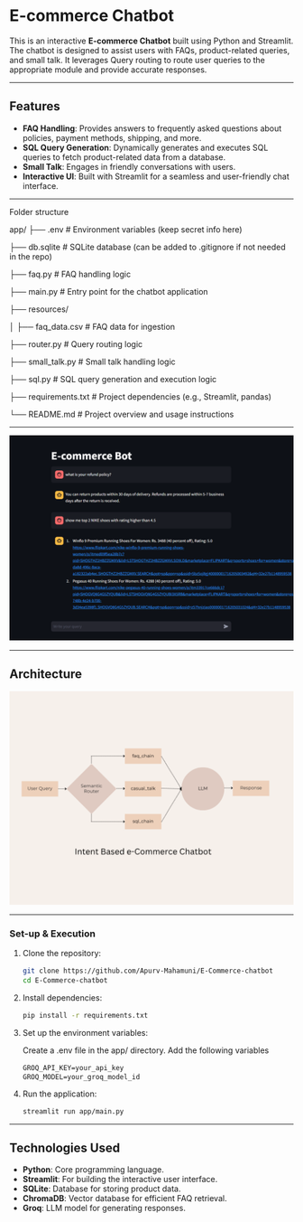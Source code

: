 # E-commerce Chatbot

This is an interactive **E-commerce Chatbot** built using Python and Streamlit. The chatbot is designed to assist users with FAQs, product-related queries, and small talk. It leverages Query routing to route user queries to the appropriate module and provide accurate responses.

---

## Features

- **FAQ Handling**: Provides answers to frequently asked questions about policies, payment methods, shipping, and more.
- **SQL Query Generation**: Dynamically generates and executes SQL queries to fetch product-related data from a database.
- **Small Talk**: Engages in friendly conversations with users.
- **Interactive UI**: Built with Streamlit for a seamless and user-friendly chat interface.

---

Folder structure

app/
├── .env # Environment variables (keep secret info here)

├── db.sqlite # SQLite database (can be added to .gitignore if not needed in the repo)

├── faq.py # FAQ handling logic

├── main.py # Entry point for the chatbot application

├── resources/

│ ├── faq_data.csv # FAQ data for ingestion

├── router.py # Query routing logic

├── small_talk.py # Small talk handling logic

├── sql.py # SQL query generation and execution logic

├── requirements.txt # Project dependencies (e.g., Streamlit, pandas)

└── README.md # Project overview and usage instructions

---

![product screenshot](app/resources/product-ss.png)

---

## Architecture
![architecture diagram of the e-commerce chatbot](app/resources/architecture-diagram.png)

---


### Set-up & Execution

1. Clone the repository:

    ```bash
    git clone https://github.com/Apurv-Mahamuni/E-Commerce-chatbot
    cd E-Commerce-chatbot
    ```

2. Install dependencies:
    ```bash
    pip install -r requirements.txt
    ```

3. Set up the environment variables:

    Create a .env file in the app/ directory.
    Add the following variables

    ```text
    GROQ_API_KEY=your_api_key
    GROQ_MODEL=your_groq_model_id
    ```

4. Run the application:
    ```bash
    streamlit run app/main.py
    ```

---


## Technologies Used

- **Python**: Core programming language.
- **Streamlit**: For building the interactive user interface.
- **SQLite**: Database for storing product data.
- **ChromaDB**: Vector database for efficient FAQ retrieval.
- **Groq**: LLM model for generating responses.